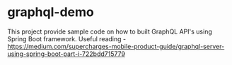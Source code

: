 # graphql-demo
This project provide sample code on how to built GraphQL API's using Spring Boot framework.
Useful reading - https://medium.com/supercharges-mobile-product-guide/graphql-server-using-spring-boot-part-i-722bdd715779
